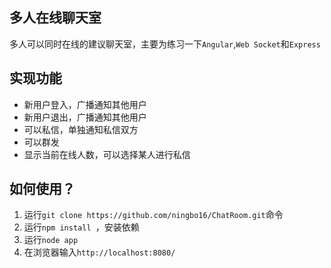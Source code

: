 ## 多人在线聊天室

多人可以同时在线的建议聊天室，主要为练习一下`Angular`,`Web Socket`和`Express`

## 实现功能

- 新用户登入，广播通知其他用户
- 新用户退出，广播通知其他用户
- 可以私信，单独通知私信双方
- 可以群发
- 显示当前在线人数，可以选择某人进行私信

## 如何使用？

1. 运行`git clone https://github.com/ningbo16/ChatRoom.git`命令
2. 运行`npm install `，安装依赖
3. 运行`node app`
4. 在浏览器输入`http://localhost:8080/`

